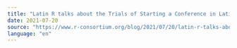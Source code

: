 ```yaml
---
title: "Latin R talks about the Trials of Starting a Conference in Latin America"
date: 2021-07-20
source: "https://www.r-consortium.org/blog/2021/07/20/latin-r-talks-about-the-trials-of-starting-a-conference-in-latin-america"
language: "en"
---
```




